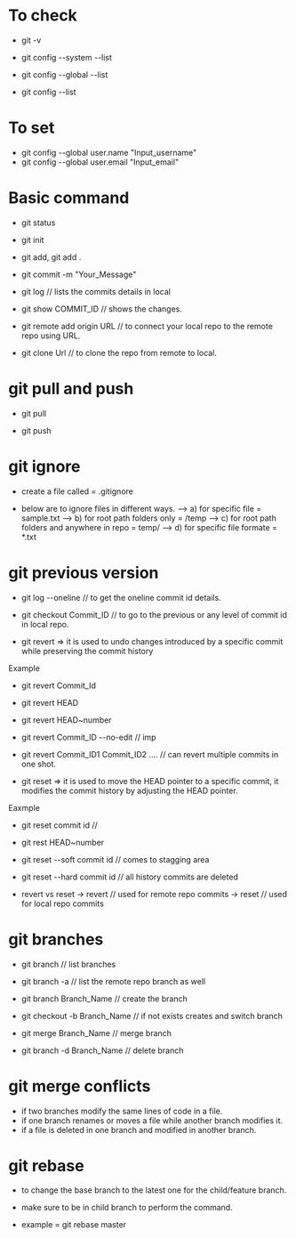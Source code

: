 # To check

- git -v 

- git config --system --list

- git config --global --list

- git config --list 

# To set 

- git config --global user.name "Input_username"
- git config --global user.email "Input_email"

# Basic command

- git status

- git init

- git add, git add .

- git commit -m "Your_Message"

- git log // lists the commits details in local

- git show COMMIT_ID // shows the changes.

- git remote add origin URL // to connect your local repo to the remote repo using URL.

- git clone Url // to clone the repo from remote to local.

# git pull and push

- git pull 

- git push 

# git ignore

- create a file called = .gitignore

- below are to ignore files in different ways.
--> a) for specific file = sample.txt
--> b) for root path folders only = /temp
--> c) for root path folders and anywhere in repo = temp/
--> d) for specific file formate = *.txt

# git previous version

- git log --oneline // to get the oneline commit id details.

- git checkout Commit_ID // to go to the previous or any level of commit id in local repo.

- git revert 
=> it is used to undo changes introduced by a specific commit while preserving the commit history

Example
- git revert Commit_Id
- git revert HEAD
- git revert HEAD~number
- git revert Commit_ID --no-edit  // imp
- git revert Commit_ID1 Commit_ID2 ....   // can revert multiple commits in one shot.

- git reset
=> it is used to move the HEAD pointer to a specific commit, it modifies the commit history by adjusting the HEAD pointer.

Eaxmple
- git reset commit id // 
- git rest HEAD~number
- git reset --soft commit id // comes to stagging area
- git reset --hard commit id // all history commits are deleted


- revert vs reset
-> revert // used for remote repo commits
-> reset // used for local repo commits 

# git branches

- git branch     // list branches

- git branch -a  // list the remote repo branch as well

- git branch Branch_Name       // create the branch

- git checkout -b Branch_Name  // if not exists creates and switch branch

- git merge Branch_Name  // merge branch

- git branch -d Branch_Name  // delete branch

# git merge conflicts

- if two branches modify the same lines of code in a file.
- if one branch renames or moves a file while another branch modifies it.
- if a file is deleted in one branch and modified in another branch.


# git rebase

- to change the base branch to the latest one for the child/feature branch.
- make sure to be in child branch to perform the command.

- example = git rebase master